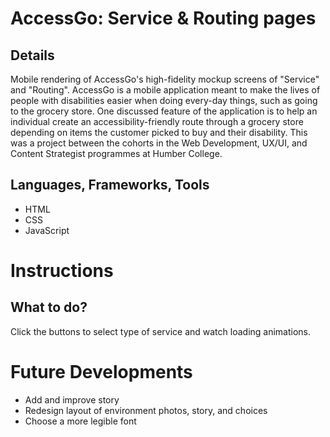 # AccessGo: Service & Routing pages

## Details
Mobile rendering of AccessGo's high-fidelity mockup screens of "Service" and "Routing". AccessGo is a mobile application meant to make the lives of people with disabilities easier when doing every-day things, such as going to the grocery store. One discussed feature of the application is to help an individual create an accessibility-friendly route through a grocery store depending on items the customer picked to buy and their disability. This was a project between the cohorts in the Web Development, UX/UI, and Content Strategist programmes at Humber College.

## Languages, Frameworks, Tools
- HTML
- CSS
- JavaScript

# Instructions

## What to do?

Click the buttons to select type of service and watch loading animations.

# Future Developments
- Add and improve story
- Redesign layout of environment photos, story, and choices
- Choose a more legible font
